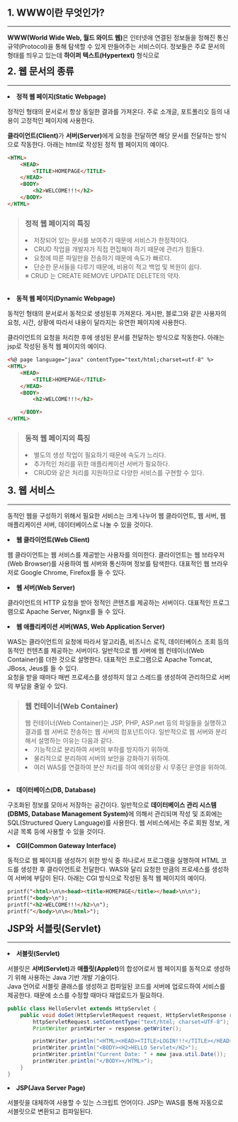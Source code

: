 <h2>1. WWW이란 무엇인가?</h2><hr/>
<b>WWW(World Wide Web, 월드 와이드 웹)</b>은 인터넷에 연결된 정보들을 정해진 통신 규약(Protocol)을 통해 탐색할 수 있게 만들어주는 서비스이다. 정보들은 주로 문서의 형태를 띄우고 있는데 <b>하이퍼 텍스트(Hypertext)</b> 형식으로 

<h2>2. 웹 문서의 종류</h2><hr/>
<li><b>정적 웹 페이지(Static Webpage)</b></li>
<p>정적인 형태의 문서로서 항상 동일한 결과를 가져온다. 주로 소개글, 포트폴리오 등의 내용이 고정적인 페이지에 사용한다.</p>
<p><b>클라이언트(Client)</b>가 <b>서버(Server)</b>에게 요청을 전달하면 해당 문서를 전달하는 방식으로 작동한다. 아래는 html로 작성된 정적 웹 페이지의 예이다.</p>

```html
<HTML>
    <HEAD>
        <TITLE>HOMEPAGE</TITLE>
    </HEAD>
    <BODY>
        <h2>WELCOME!!!</h2>
    </BODY>   
</HTML>
```

> <h3>정적 웹 페이지의 특징</h3>
> <li>저장되어 있는 문서를 보여주기 때문에 서비스가 한정적이다.</li>
> <li>CRUD 작업을 개발자가 직접 편집해야 하기 때문에 관리가 힘들다.</li>
> <li>요청에 따른 파일만을 전송하기 때문에 속도가 빠르다.</li>
> <li>단순한 문서들을 다루기 때문에, 비용이 적고 백업 및 복원이 쉽다.</li>
> ※ CRUD 는 CREATE REMOVE UPDATE DELETE의 약자.
<br>

<li><b>동적 웹 페이지(Dynamic Webpage)</b></li>
<p>동적인 형태의 문서로서 동적으로 생성된후 가져온다. 게시판, 블로그와 같은 사용자의 요청, 시간, 상황에 따라서 내용이 달라지는 유연한 페이지에 사용한다.</p>
<p>클라이언트의 요청을 처리한 후에 생성된 문서를 전달하는 방식으로 작동한다. 아래는 jsp로 작성된 동적 웹 페이지의 예이다.</p>

```html
<%@ page language="java" contentType="text/html;charset=utf-8" %>
<HTML>
    <HEAD>
        <TITLE>HOMEPAGE</TITLE>
    </HEAD>
    <BODY>
        <h2>WELCOME!!!</h2>

    </BODY>
</HTML>
```

> <h3>동적 웹 페이지의 특징</h3>
> <li>별도의 생성 작업이 필요하기 때문에 속도가 느리다.</li>
> <li>추가적인 처리를 위한 애플리케이션 서버가 필요하다.</li>
> <li>CRUD와 같은 처리를 지원하므로 다양한 서비스를 구현할 수 있다.</li>

<h2>3. 웹 서비스</h2><hr/>
<p>동적인 웹을 구성하기 위해서 필요한 서비스는 크게 나누어 웹 클라이언트, 웹 서버, 웹 애플리케이션 서버, 데이터베이스로 나눌 수 있을 것이다.</p>

<li><b>웹 클라이언트(Web Client)</b></li>
<p>웹 클라이언트는 웹 서비스를 제공받는 사용자를 의미한다. 클라이언트는 웹 브라우저(Web Browser)를 사용하여 웹 서버와 통신하며 정보를 탐색한다. 대표적인 웹 브라우저로 Google Chrome, Firefox를 들 수 있다.</p>

<li><b>웹 서버(Web Server)</b></li>
<p>클라이언트의 HTTP 요청을 받아 정적인 콘텐츠를 제공하는 서버이다. 대표적인 프로그램으로 Apache Server, Nignx를 들 수 있다.</p>

<li><b>웹 애플리케이션 서버(WAS, Web Application Server)</b></li>
<p>WAS는 클라이언트의 요청에 따라서 알고리즘, 비즈니스 로직, 데이터베이스 조회 등의 동적인 컨텐츠를 제공하는 서버이다. 일반적으로 웹 서버에 웹 컨테이너(Web Container)를 더한 것으로 설명한다. 대표적인 프로그램으로 Apache Tomcat, JBoss, Jeus를 들 수 있다.<br>요청을 받을 때마다 매번 프로세스를 생성하지 않고 스레드를 생성하여 관리하므로 서버의 부담을 줄일 수 있다.</p>

> <h3>웹 컨테이너(Web Container)</h3>
> 웹 컨테이너(Web Container)는 JSP, PHP, ASP.net 등의 파일들을 실행하고 결과를 웹 서버로 전송하는 웹 서버의 컴포넌트이다. 일반적으로 웹 서버와 분리해서 설명하는 이유는 다음과 같다.
> <li>기능적으로 분리하여 서버의 부하를 방지하기 위하여.</li>
> <li>물리적으로 분리하여 서버의 보안을 강화하기 위하여.</li>
> <li>여러 WAS를 연결하여 분산 처리를 하여 예외상황 시 무중단 운영을 위하여.</li>
<br>

<li><b>데이터베이스(DB, Database)</b></li>
<p>구조화된 정보를 모아서 저장하는 공간이다. 일반적으로 <b>데이터베이스 관리 시스템(DBMS, Database Management System)</b>에 의해서 관리되며 작성 및 조회에는 SQL(Structured Query Language)를 사용한다. 웹 서비스에서는 주로 회원 정보, 게시글 목록 등에 사용할 수 있을 것이다.</p>

<li><b>CGI(Common Gateway Interface)</b></li>
<p>동적으로 웹 페이지를 생성하기 위한 방식 중 하나로서 프로그램을 실행하여 HTML 코드를 생성한 후 클라이언트로 전달한다. WAS와 달리 요청한 만큼의 프로세스를 생성하여 서버에 부담이 된다. 아래는 CGI 방식으로 작성된 동적 웹 페이지의 예이다.</p>

```html
printf("<html>\n\n<head><title>HOMEPAGE</title></head>\n\n");
printf("<body>\n");
printf("<h2>WELCOME!!!</h2>\n");
printf("</body>\n\n</html>");
```

<h2>JSP와 서블릿(Servlet)</h2><hr/>
<li><b>서블릿(Servlet)</b></li>
<p>서블릿은 <b>서버(Servlet)</b>과 <b>애플릿(Applet)</b>의 합성어로서 웹 페이지를 동적으로 생성하기 위해 사용하는 Java 기반 개발 기술이다.<br>Java 언어로 서블릿 클래스를 생성하고 컴파일된 코드를 서버에 업로드하여 서비스를 제공한다. 때문에 소스를 수정할 때마다 재업로드가 필요하다.</p>

```java
public class HelloServlet extends HttpServlet {
    public void doGet(HttpServletRequest request, HttpServletResponse response) throws ServletException, IOException {
        httpServletRequest.setContentType("text/html; charset=UTF-8");
        PrintWriter printWirter = response.getWriter();

        printWriter.println("<HTML><HEAD><TITLE>LOGIN!!!</TITLE></HEAD>");
        printWriter.println("<BODY><H2>HELLO Servlet</H2>");
        printWriter.println("Current Date: " + new java.util.Date());
        printWriter.println("</BODY></HTML>");
    }
}
```

<li><b>JSP(Java Server Page)</b></li>
<p>서블릿을 대체하여 사용할 수 있는 스크립트 언어이다. JSP는 WAS를 통해 자동으로 서블릿으로 변환되고 컴파일된다.</p>


<!-- CSS -->
<style>
    h2 {
        font-weight: bold;
        margin-top: 10px;
    }
    h3 {
        font-weight: bolder;
    }
</style>
